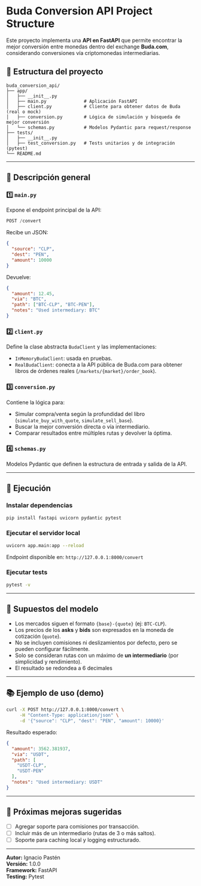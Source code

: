 # Buda Conversion API Project Structure

Este proyecto implementa una **API en FastAPI** que permite encontrar la mejor conversión entre monedas dentro del exchange **Buda.com**, considerando conversiones vía criptomonedas intermediarias.

## 📁 Estructura del proyecto

```
buda_conversion_api/
├── app/
│   ├── __init__.py
│   ├── main.py              # Aplicación FastAPI
│   ├── client.py            # Cliente para obtener datos de Buda (real o mock)
│   ├── conversion.py        # Lógica de simulación y búsqueda de mejor conversión
│   └── schemas.py           # Modelos Pydantic para request/response
├── tests/
│   ├── __init__.py
│   ├── test_conversion.py   # Tests unitarios y de integración (pytest)
└── README.md
```

---

## 🧠 Descripción general

### 1️⃣ `main.py`
Expone el endpoint principal de la API:
```python
POST /convert
```
Recibe un JSON:
```json
{
  "source": "CLP",
  "dest": "PEN",
  "amount": 10000
}
```
Devuelve:
```json
{
  "amount": 12.45,
  "via": "BTC",
  "path": ["BTC-CLP", "BTC-PEN"],
  "notes": "Used intermediary: BTC"
}
```

### 2️⃣ `client.py`
Define la clase abstracta `BudaClient` y las implementaciones:
- `InMemoryBudaClient`: usada en pruebas.
- `RealBudaClient`: conecta a la API pública de Buda.com para obtener libros de órdenes reales (`/markets/{market}/order_book`).

### 3️⃣ `conversion.py`
Contiene la lógica para:
- Simular compra/venta según la profundidad del libro (`simulate_buy_with_quote`, `simulate_sell_base`).
- Buscar la mejor conversión directa o vía intermediario.
- Comparar resultados entre múltiples rutas y devolver la óptima.

### 4️⃣ `schemas.py`
Modelos Pydantic que definen la estructura de entrada y salida de la API.


---

## 🚀 Ejecución

### Instalar dependencias
```bash
pip install fastapi uvicorn pydantic pytest
```

### Ejecutar el servidor local
```bash
uvicorn app.main:app --reload
```

Endpoint disponible en: `http://127.0.0.1:8000/convert`

### Ejecutar tests
```bash
pytest -v
```

---

## 🧩 Supuestos del modelo
- Los mercados siguen el formato `{base}-{quote}` (ej: `BTC-CLP`).
- Los precios de los **asks** y **bids** son expresados en la moneda de cotización (`quote`).
- No se incluyen comisiones ni deslizamientos por defecto, pero se pueden configurar fácilmente.
- Solo se consideran rutas con un máximo de **un intermediario** (por simplicidad y rendimiento).
- El resultado se redondea a 6 decimales 

---

## 📚 Ejemplo de uso (demo)

```bash
curl -X POST http://127.0.0.1:8000/convert \
     -H "Content-Type: application/json" \
     -d '{"source": "CLP", "dest": "PEN", "amount": 10000}'
```

Resultado esperado:
```json
{
  "amount": 3562.381937,
  "via": "USDT",
  "path": [
    "USDT-CLP",
    "USDT-PEN"
  ],
  "notes": "Used intermediary: USDT"
}
```


---

## 🧭 Próximas mejoras sugeridas
- [ ] Agregar soporte para comisiones por transacción.
- [ ] Incluir más de un intermediario (rutas de 3 o más saltos).
- [ ] Soporte para caching local y logging estructurado.

---

**Autor:** Ignacio Pastén  
**Versión:** 1.0.0  
**Framework:** FastAPI  
**Testing:** Pytest
